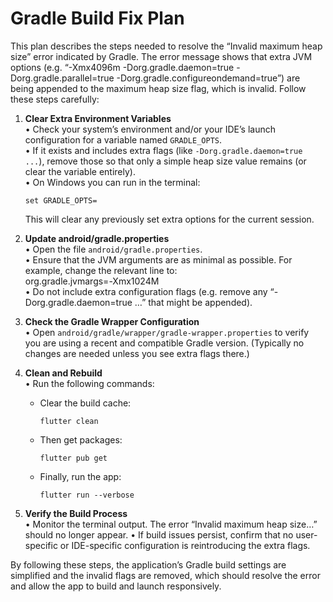 # Gradle Build Fix Plan

This plan describes the steps needed to resolve the “Invalid maximum heap size” error indicated by Gradle. The error message shows that extra JVM options (e.g. “-Xmx4096m -Dorg.gradle.daemon=true -Dorg.gradle.parallel=true -Dorg.gradle.configureondemand=true”) are being appended to the maximum heap size flag, which is invalid. Follow these steps carefully:

1. **Clear Extra Environment Variables**  
   • Check your system’s environment and/or your IDE’s launch configuration for a variable named `GRADLE_OPTS`.  
   • If it exists and includes extra flags (like `-Dorg.gradle.daemon=true ...`), remove those so that only a simple heap size value remains (or clear the variable entirely).  
   • On Windows you can run in the terminal:  
     ```
     set GRADLE_OPTS=
     ```
     This will clear any previously set extra options for the current session.

2. **Update android/gradle.properties**  
   • Open the file `android/gradle.properties`.  
   • Ensure that the JVM arguments are as minimal as possible. For example, change the relevant line to:  
     org.gradle.jvmargs=-Xmx1024M  
   • Do not include extra configuration flags (e.g. remove any “-Dorg.gradle.daemon=true …” that might be appended).

3. **Check the Gradle Wrapper Configuration**  
   • Open `android/gradle/wrapper/gradle-wrapper.properties` to verify you are using a recent and compatible Gradle version. (Typically no changes are needed unless you see extra flags there.)

4. **Clean and Rebuild**  
   • Run the following commands:
     - Clear the build cache:  
       ```
       flutter clean
       ```
     - Then get packages:  
       ```
       flutter pub get
       ```
     - Finally, run the app:
       ```
       flutter run --verbose
       ```

5. **Verify the Build Process**  
   • Monitor the terminal output. The error “Invalid maximum heap size…” should no longer appear.
   • If build issues persist, confirm that no user-specific or IDE-specific configuration is reintroducing the extra flags.

By following these steps, the application’s Gradle build settings are simplified and the invalid flags are removed, which should resolve the error and allow the app to build and launch responsively.

